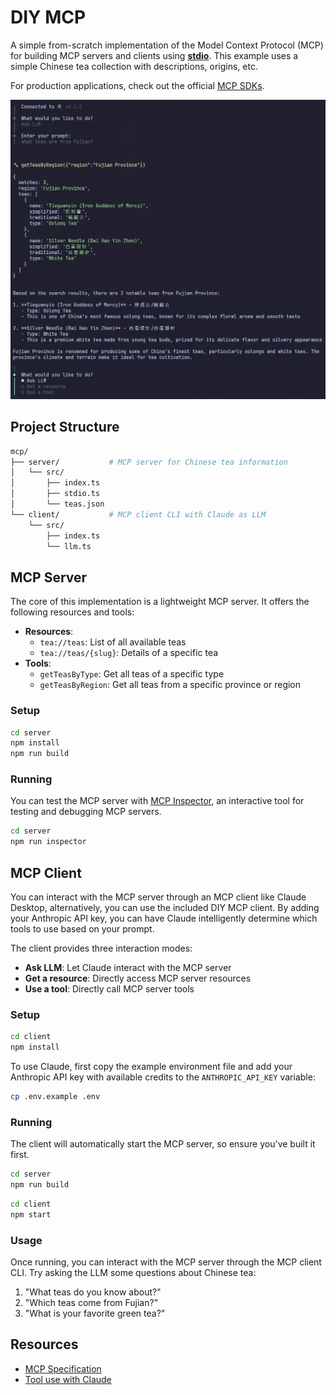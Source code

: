 # DIY MCP

A simple from-scratch implementation of the Model Context Protocol (MCP) for building MCP servers and clients using [**stdio**](https://modelcontextprotocol.io/specification/2025-06-18/basic/transports#stdio). This example uses a simple Chinese tea collection with descriptions, origins, etc.

For production applications, check out the official [MCP SDKs](https://github.com/orgs/modelcontextprotocol/repositories).

<div align="center">
  <img src="images/client.png" alt="MCP client CLI"  />
</div>

## Project Structure

```sh
mcp/
├── server/           # MCP server for Chinese tea information
│   └── src/
│       ├── index.ts
│       ├── stdio.ts
│       └── teas.json
└── client/           # MCP client CLI with Claude as LLM
    └── src/
        ├── index.ts
        └── llm.ts
```

## MCP Server

The core of this implementation is a lightweight MCP server. It offers the following resources and tools:

- **Resources**:
  - `tea://teas`: List of all available teas
  - `tea://teas/{slug}`: Details of a specific tea
- **Tools**:
  - `getTeasByType`: Get all teas of a specific type
  - `getTeasByRegion`: Get all teas from a specific province or region

### Setup

```sh
cd server
npm install
npm run build
```

### Running

You can test the MCP server with [MCP Inspector](https://modelcontextprotocol.io/docs/tools/inspector), an interactive tool for testing and debugging MCP servers.

```sh
cd server
npm run inspector
```

## MCP Client

You can interact with the MCP server through an MCP client like Claude Desktop, alternatively, you can use the included DIY MCP client. By adding your Anthropic API key, you can have Claude intelligently determine which tools to use based on your prompt.

The client provides three interaction modes:

- **Ask LLM**: Let Claude interact with the MCP server
- **Get a resource**: Directly access MCP server resources
- **Use a tool**: Directly call MCP server tools

### Setup

```sh
cd client
npm install
```

To use Claude, first copy the example environment file and add your Anthropic API key with available credits to the `ANTHROPIC_API_KEY` variable:

```sh
cp .env.example .env
```

### Running

The client will automatically start the MCP server, so ensure you've built it first.

```sh
cd server
npm run build
```

```sh
cd client
npm start
```

### Usage

Once running, you can interact with the MCP server through the MCP client CLI. Try asking the LLM some questions about Chinese tea:

1. "What teas do you know about?"
2. "Which teas come from Fujian?"
3. "What is your favorite green tea?"

## Resources

- [MCP Specification](https://modelcontextprotocol.io/specification/2025-06-18/basic/specification)
- [Tool use with Claude](https://docs.anthropic.com/en/docs/agents-and-tools/tool-use/overview)

